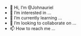 - 👋 Hi, I’m @Johnauriel
- 👀 I’m interested in ...
- 🌱 I’m currently learning ...
- 💞️ I’m looking to collaborate on ...
- 📫 How to reach me ...

<!---
Johnauriel/Johnauriel is a ✨ special ✨ repository because its `README.md` (this file) appears on your GitHub profile.
You can click the Preview link to take a look at your changes.
--->
